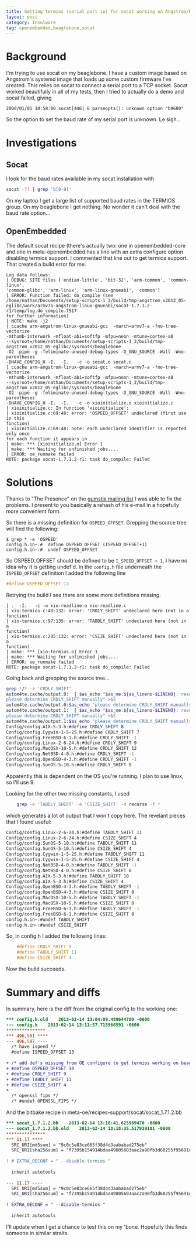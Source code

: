 ```yaml
---
title: Getting termios (serial port io) for socat working on Angstrom/Beaglebone
layout: post
category: Insulware
tag: openembedded,beaglebone,socat
---
```


# Background #

I'm trying to use socat on my beaglebone. 
I have a custom image based on Angstrom's systemd image that loads up some
custom firmware I've created. 
This relies on socat to connect a serial port to a TCP socket. 
Socat worked beautifully in all of my tests, then I tried to actually do a demo
and socat failed, giving

    2000/01/01 10:58:00 socat[446] E parseopts(): unknown option "b9600"

So the option to set the baud rate of my serial port is unknown. Le sigh...

# Investigations #

## Socat ##

I look for the baud rates available in my socat installation with

```bash
socat -?? | grep 'b[0-9]'
```

On my laptop I get a large list of supported baud rates in the TERMIOS group. 
On my beaglebone I get nothing. 
No wonder it can't deal with the baud rate option...

## OpenEmbedded ##

The default socat recipe (there's actually two: one in openembedded-core and one
in meta-openembedded has a line with an extra configure option disabling termios
support. 
I commented that line out to get termios support. 
That created a build error for me. 

    Log data follows:
    | DEBUG: SITE files ['endian-little', 'bit-32', 'arm-common', 'common-linux',
    'common-glibc', 'arm-linux', 'arm-linux-gnueabi', 'common']
    | ERROR: Function failed: do_compile (see
    /home/nathan/Documents/setup-scripts-1_2/build/tmp-angstrom_v2012_05-eglibc/work/armv7a-angstrom-linux-gnueabi/socat-1.7.1.2-r1/temp/log.do_compile.7517
    for further information)
    | NOTE: make -j2
    | ccache arm-angstrom-linux-gnueabi-gcc  -march=armv7-a -fno-tree-vectorize
    -mthumb-interwork -mfloat-abi=softfp -mfpu=neon -mtune=cortex-a8
    --sysroot=/home/nathan/Documents/setup-scripts-1_2/build/tmp-angstrom_v2012_05-eglibc/sysroots/beaglebone
    -O2 -pipe -g -feliminate-unused-debug-types -D_GNU_SOURCE -Wall -Wno-parentheses
    -DHAVE_CONFIG_H -I.  -I.   -c -o socat.o socat.c
    | ccache arm-angstrom-linux-gnueabi-gcc  -march=armv7-a -fno-tree-vectorize
    -mthumb-interwork -mfloat-abi=softfp -mfpu=neon -mtune=cortex-a8
    --sysroot=/home/nathan/Documents/setup-scripts-1_2/build/tmp-angstrom_v2012_05-eglibc/sysroots/beaglebone
    -O2 -pipe -g -feliminate-unused-debug-types -D_GNU_SOURCE -Wall -Wno-parentheses
    -DHAVE_CONFIG_H -I.  -I.   -c -o xioinitialize.o xioinitialize.c
    | xioinitialize.c: In function 'xioinitialize':
    | xioinitialize.c:69:48: error: 'OSPEED_OFFSET' undeclared (first use in this
    function)
    | xioinitialize.c:69:48: note: each undeclared identifier is reported only once
    for each function it appears in
    | make: *** [xioinitialize.o] Error 1
    | make: *** Waiting for unfinished jobs....
    | ERROR: oe_runmake failed
    NOTE: package socat-1.7.1.2-r1: task do_compile: Failed

# Solutions #

Thanks to "The Presence" on the [gumstix mailing
list](http://gumstix.8.n6.nabble.com/Re-cross-compiling-bitbake-headaches-SOLVED-td562502.html)
I was able to fix the problems. 
I present to you basically a rehash of his e-mail in a hopefully more convenient
form. 

So there is a missing definition for `OSPEED_OFFSET`. 
Grepping the source tree will find the following:

    $ grep * -e 'OSPEED'
    config.h.in~:#  define OSPEED_OFFSET (ISPEED_OFFSET+1)
    config.h.in~:#  undef OSPEED_OFFSET

So OSPEED_OFFSET should be defined to be `I_SPEED_OFFSET + 1`, I have no idea
why it is getting undef'd. 
In the `config.h` file underneath the `ISPEED_OFFSET` definition I added the
following line

```c
#define OSPEED_OFFSET 13
```

Retrying the build I see there are some more definitions missing. 

    | .  -I.   -c -o xio-readline.o xio-readline.c
    | xio-termios.c:48:132: error: 'CRDLY_SHIFT' undeclared here (not in a function)
    | xio-termios.c:97:135: error: 'TABDLY_SHIFT' undeclared here (not in a
    function)
    | xio-termios.c:205:132: error: 'CSIZE_SHIFT' undeclared here (not in a
    function)
    | make: *** [xio-termios.o] Error 1
    | make: *** Waiting for unfinished jobs....
    | ERROR: oe_runmake failed
    NOTE: package socat-1.7.1.2-r1: task do_compile: Failed

Going back and grepping the source tree...

```bash
grep */* -e 'CRDLY_SHIFT'
autom4te.cache/output.0:  { $as_echo "$as_me:${as_lineno-$LINENO}: result:
please determine CRDLY_SHIFT manually" >&5
autom4te.cache/output.0:$as_echo "please determine CRDLY_SHIFT manually" >&6; }
autom4te.cache/output.1:  { $as_echo "$as_me:${as_lineno-$LINENO}: result:
please determine CRDLY_SHIFT manually" >&5
autom4te.cache/output.1:$as_echo "please determine CRDLY_SHIFT manually" >&6; }
Config/config.AIX-5-3.h:#define CRDLY_SHIFT 8
Config/config.Cygwin-1-5-25.h:#define CRDLY_SHIFT 7
Config/config.FreeBSD-6-1.h:#define CRDLY_SHIFT -1
Config/config.Linux-2-6-24.h:#define CRDLY_SHIFT 9
Config/config.MacOSX-10-5.h:#define CRDLY_SHIFT 12
Config/config.NetBSD-4-0.h:#define CRDLY_SHIFT -1
Config/config.OpenBSD-4-3.h:#define CRDLY_SHIFT -1
Config/config.SunOS-5-10.h:#define CRDLY_SHIFT 9
```

Apparently this is dependent on the OS you're running. 
I plan to use linux, so I'll use 9.

Looking for the other two missing constants, I used

```bash
    grep -e 'TABDLY_SHIFT' -e 'CSIZE_SHIFT' -d recurse -f *
```

which generates a lot of output that I won't copy here. 
The revelant pieces that I found useful: 

```bash
Config/config.Linux-2-6-24.h:#define TABDLY_SHIFT 11
Config/config.Linux-2-6-24.h:#define CSIZE_SHIFT 4
Config/config.SunOS-5-10.h:#define TABDLY_SHIFT 11
Config/config.SunOS-5-10.h:#define CSIZE_SHIFT 4
Config/config.Cygwin-1-5-25.h:#define TABDLY_SHIFT 11
Config/config.Cygwin-1-5-25.h:#define CSIZE_SHIFT 4
Config/config.NetBSD-4-0.h:#define TABDLY_SHIFT -1
Config/config.NetBSD-4-0.h:#define CSIZE_SHIFT 8
Config/config.AIX-5-3.h:#define TABDLY_SHIFT 10
Config/config.AIX-5-3.h:#define CSIZE_SHIFT 4
Config/config.OpenBSD-4-3.h:#define TABDLY_SHIFT -1
Config/config.OpenBSD-4-3.h:#define CSIZE_SHIFT 8
Config/config.MacOSX-10-5.h:#define TABDLY_SHIFT -1
Config/config.MacOSX-10-5.h:#define CSIZE_SHIFT 8
Config/config.FreeBSD-6-1.h:#define TABDLY_SHIFT -1
Config/config.FreeBSD-6-1.h:#define CSIZE_SHIFT 8
config.h.in~:#undef TABDLY_SHIFT
config.h.in~:#undef CSIZE_SHIFT
```

So, in config.h I added the following lines:

```c
    #define CRDLY_SHIFT 9
    #define TABDLY_SHIFT 11
    #define CSIZE_SHIFT 4
```

Now the build succeeds. 

# Summary and diffs #
In summary, here is the diff from the original config to the working one:

```diff
*** config.h.old    2013-02-14 13:04:09.489644780 -0600
--- config.h    2013-02-14 13:11:57.715966591 -0600
***************
*** 496,501 ****
--- 496,507 ----
  /* have ispeed */
  #define ISPEED_OFFSET 13
  
+ /* add def's missing from OE configure to get termios working on beaglebone */
+ #define OSPEED_OFFSET 14                                                        
+ #define CRDLY_SHIFT 9
+ #define TABDLY_SHIFT 11
+ #define CSIZE_SHIFT 4
+ 
  /* openssl fips */
  /* #undef OPENSSL_FIPS */
```
      

And the bitbake recipe in meta-oe/recipes-support/socat/socat_1.7.1.2.bb

```diff
*** socat_1.7.1.2.bb    2013-02-14 13:18:41.625969470 -0600
--- socat_1.7.1.2.bb.old    2013-02-14 13:18:35.517939181 -0600
***************
*** 11,17 ****
  SRC_URI[md5sum] = "9c0c5e83ce665f38d4d3aababad275eb"
  SRC_URI[sha256sum] = "f7395b154914bdaa49805603aac2a90fb3d60255f95691d7779ab4680615e167"
  
! # EXTRA_OECONF = " --disable-termios "
  
  inherit autotools
  
--- 11,17 ----
  SRC_URI[md5sum] = "9c0c5e83ce665f38d4d3aababad275eb"
  SRC_URI[sha256sum] = "f7395b154914bdaa49805603aac2a90fb3d60255f95691d7779ab4680615e167"
  
! EXTRA_OECONF = " --disable-termios "
  
  inherit autotools
```
  
I'll update when I get a chance to test this on my 'bone. 
Hopefully this finds someone in similar straits.
